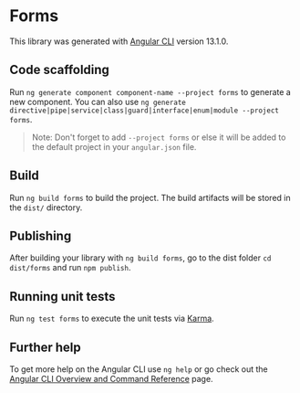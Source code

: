 # Forms

This library was generated with [Angular CLI](https://github.com/angular/angular-cli) version 13.1.0.

## Code scaffolding

Run `ng generate component component-name --project forms` to generate a new component. You can also use `ng generate directive|pipe|service|class|guard|interface|enum|module --project forms`.
> Note: Don't forget to add `--project forms` or else it will be added to the default project in your `angular.json` file. 

## Build

Run `ng build forms` to build the project. The build artifacts will be stored in the `dist/` directory.

## Publishing

After building your library with `ng build forms`, go to the dist folder `cd dist/forms` and run `npm publish`.

## Running unit tests

Run `ng test forms` to execute the unit tests via [Karma](https://karma-runner.github.io).

## Further help

To get more help on the Angular CLI use `ng help` or go check out the [Angular CLI Overview and Command Reference](https://angular.io/cli) page.
